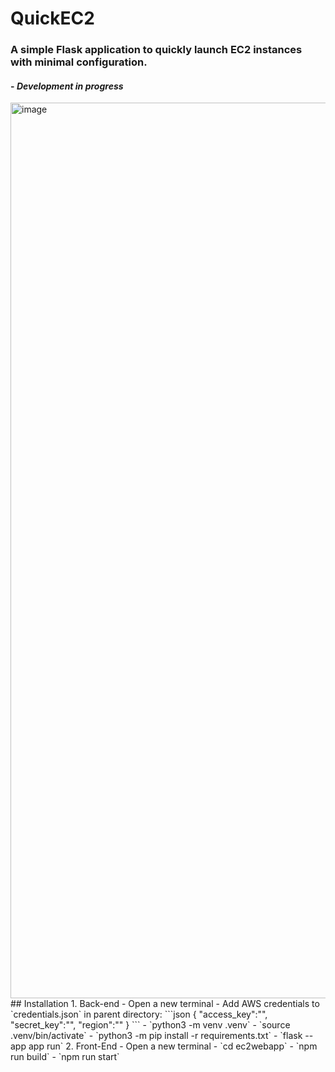 # QuickEC2
### A simple Flask application to quickly launch EC2 instances with minimal configuration.
#### - _*Development in progress*_
<img width="1433" alt="image" src="https://user-images.githubusercontent.com/30906750/224453101-9d4c3b47-a6a9-4e12-ad55-2cbd485c8718.png">
## Installation
1. Back-end
- Open a new terminal
- Add AWS credentials to `credentials.json` in parent directory:
```json
{
    "access_key":"<access_key>",
    "secret_key":"<secret_key>",
    "region":"<region>"
}
```
- `python3 -m venv .venv`
- `source .venv/bin/activate`
- `python3 -m pip install -r requirements.txt`
- `flask --app app run`
2. Front-End
- Open a new terminal
- `cd ec2webapp`
- `npm run build`
- `npm run start`




